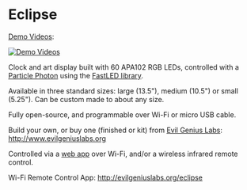 # Eclipse

[Demo Videos](https://youtu.be/OM4Ad-Sr1Ro?list=PLUYGVM-2vDxLnqGd-mG_AMGEECwHlfd5e):

[![Demo Videos](http://img.youtube.com/vi/dCE2dl4IW_E/0.jpg)](https://youtu.be/OM4Ad-Sr1Ro?list=PLUYGVM-2vDxLnqGd-mG_AMGEECwHlfd5e)

Clock and art display built with 60 APA102 RGB LEDs, controlled with a [Particle Photon](https://store.particle.io/?product=particle-photon) using the [FastLED library](https://github.com/FastLED/FastLED).

Available in three standard sizes: large (13.5"), medium (10.5") or small (5.25").  Can be custom made to about any size.

Fully open-source, and programmable over Wi-Fi or micro USB cable.

Build your own, or buy one (finished or kit) from [Evil Genius Labs](http://www.evilgeniuslabs.org): http://www.evilgeniuslabs.org

Controlled via a [web app](http://evilgeniuslabs.org/eclipse) over Wi-Fi, and/or a wireless infrared remote control.

Wi-Fi Remote Control App: http://evilgeniuslabs.org/eclipse

